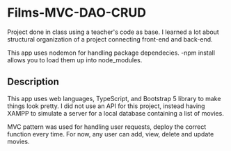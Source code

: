 # Films-MVC-DAO-CRUD
Project done in class using a teacher's code as base. I learned a lot about structural organization of a project connecting front-end and back-end.

This app uses nodemon for handling package dependecies. 
-npm install allows you to load them up into node_modules.

## Description
This app uses web languages, TypeScript, and Bootstrap 5 library to make things look pretty.
I did not use an API for this project, instead having XAMPP to simulate a server for a local database containing a list of movies.

MVC pattern was used for handling user requests, deploy the correct function every time. For now, any user can add, view, delete and
update movies.
